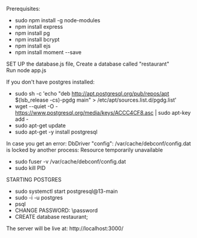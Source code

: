 Prerequisites:  
- sudo npm install -g node-modules  
- npm install express  
- npm install pg  
- npm install bcrypt  
- npm install ejs  
- npm install moment --save
  
SET UP the database.js file, Create a database called "restaurant"  
Run node app.js  
  
If you don't have postgres installed:  
- sudo sh -c 'echo "deb http://apt.postgresql.org/pub/repos/apt $(lsb_release -cs)-pgdg main" > /etc/apt/sources.list.d/pgdg.list'  
- wget --quiet -O - https://www.postgresql.org/media/keys/ACCC4CF8.asc | sudo apt-key add -  
- sudo apt-get update  
- sudo apt-get -y install postgresql  
  
In case you get an error:  DbDriver "config": /var/cache/debconf/config.dat is locked by another process: Resource temporarily unavailable  
- sudo fuser -v /var/cache/debconf/config.dat  
- sudo kill PID  
  
STARTING POSTGRES  
- sudo systemctl start postgresql@13-main  
- sudo -i -u postgres  
- psql  
- CHANGE PASSWORD:  \password  
- CREATE database restaurant;  
  
 The server will be live at: http://localhost:3000/  
